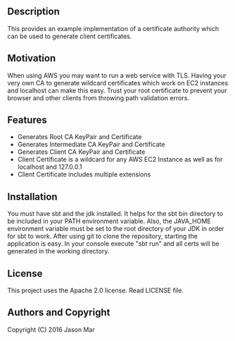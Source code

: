 ## Description

This provides an example implementation of a certificate authority which can be used to generate client certificates.

## Motivation

When using AWS you may want to run a web service with TLS.
Having your very own CA to generate wildcard certificates which work on EC2 instances and localhost can make this easy.
Trust your root certificate to prevent your browser and other clients from throwing path validation errors.

## Features

  * Generates Root CA KeyPair and Certificate
  * Generates Intermediate CA KeyPair and Certificate
  * Generates Client CA KeyPair and Certificate
  * Client Certificate is a wildcard for any AWS EC2 Instance as well as for localhost and 127.0.0.1
  * Client Certificate includes multiple extensions

## Installation

You must have sbt and the jdk installed.
It helps for the sbt bin directory to be included in your PATH environment variable.
Also, the JAVA_HOME environment variable must be set to the root directory of your JDK in order for sbt to work.
After using git to clone the repository, starting the application is easy.
In your console execute "sbt run" and all certs will be generated in the working directory.

## License

This project uses the Apache 2.0 license. Read LICENSE file.

## Authors and Copyright

Copyright (C) 2016 Jason Mar

